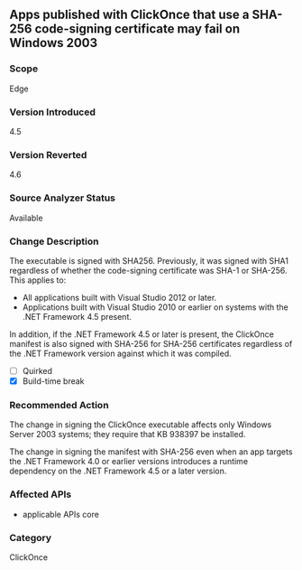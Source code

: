 ## Apps published with ClickOnce that use a SHA-256 code-signing certificate may fail on Windows 2003

### Scope
Edge

### Version Introduced
4.5

### Version Reverted
4.6

### Source Analyzer Status
Available

### Change Description
The executable is signed with SHA256. Previously, it was signed with SHA1 regardless of whether the code-signing certificate was SHA-1 or SHA-256. This applies to:

- All applications built with Visual Studio 2012 or later.
- Applications built with Visual Studio 2010 or earlier on systems with the .NET Framework 4.5 present.

In addition, if the .NET Framework 4.5 or later is present, the ClickOnce manifest is also signed with SHA-256 for SHA-256 certificates regardless of the .NET Framework version against which it was compiled.

- [ ] Quirked
- [x] Build-time break

### Recommended Action
The change in signing the ClickOnce executable affects only Windows Server 2003 systems; they require that KB 938397 be installed.

The change in signing the manifest with SHA-256 even when an app targets the .NET Framework 4.0 or earlier versions introduces a runtime dependency on the .NET Framework 4.5 or a later version.

### Affected APIs
* applicable APIs core

### Category
ClickOnce

